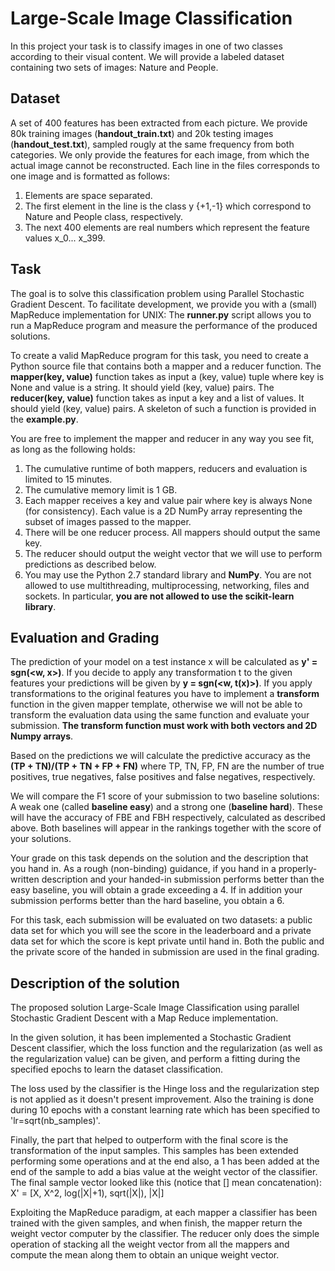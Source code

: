 # Large-Scale Image Classification

In this project your task is to classify images in one of two classes according to their visual content. We will provide a labeled dataset containing two sets of images: Nature and People.

## Dataset

A set of 400 features has been extracted from each picture. We provide 80k training images (**handout_train.txt**) and 20k testing images (**handout_test.txt**), sampled rougly at the same frequency from both categories. We only provide the features for each image, from which the actual image cannot be reconstructed. Each line in the files corresponds to one image and is formatted as follows:

1. Elements are space separated.
2. The first element in the line is the class y {+1,-1} which correspond to Nature and People class, respectively.
3. The next 400 elements are real numbers which represent the feature values x_0... x_399.

## Task

The goal is to solve this classification problem using Parallel Stochastic Gradient Descent. To facilitate development, we provide you with a (small) MapReduce implementation for UNIX: The **runner.py** script allows you to run a MapReduce program and measure the performance of the produced solutions.

To create a valid MapReduce program for this task, you need to create a Python source file that contains both a mapper and a reducer function. The **mapper(key, value)** function takes as input a (key, value) tuple where key is None and value is a string. It should yield (key, value) pairs. The **reducer(key, value)** function takes as input a key and a list of values. It should yield (key, value) pairs. A skeleton of such a function is provided in the **example.py**.

You are free to implement the mapper and reducer in any way you see fit, as long as the following holds:

1. The cumulative runtime of both mappers, reducers and evaluation is limited to 15 minutes.
2. The cumulative memory limit is 1 GB.
3. Each mapper receives a key and value pair where key is always None (for consistency). Each value is a 2D NumPy array representing the subset of images passed to the mapper.
4. There will be one reducer process. All mappers should output the same key.
5. The reducer should output the weight vector that we will use to perform predictions as described below.
6. You may use the Python 2.7 standard library and **NumPy**. You are not allowed to use multithreading, multiprocessing, networking, files and sockets. In particular, **you are not allowed to use the scikit-learn library**.

## Evaluation and Grading

The prediction of your model on a test instance x will be calculated as **y' = sgn(<w, x>)**. If you decide to apply any transformation t to the given features your predictions will be given by **y = sgn(<w, t(x)>)**. If you apply transformations to the original features you have to implement a **transform** function in the given mapper template, otherwise we will not be able to transform the evaluation data using the same function and evaluate your submission. **The transform function must work with both vectors and 2D Numpy arrays**.

Based on the predictions we will calculate the predictive accuracy as the **(TP + TN)/(TP + TN + FP + FN)** where TP, TN, FP, FN are the number of true positives, true negatives, false positives and false negatives, respectively.

We will compare the F1 score of your submission to two baseline solutions: A weak one (called **baseline easy**) and a strong one (**baseline hard**). These will have the accuracy of FBE and FBH respectively, calculated as described above. Both baselines will appear in the rankings together with the score of your solutions.

Your grade on this task depends on the solution and the description that you hand in. As a rough (non-binding) guidance, if you hand in a properly-written description and your handed-in submission performs better than the easy baseline, you will obtain a grade exceeding a 4. If in addition your submission performs better than the hard baseline, you obtain a 6.

For this task, each submission will be evaluated on two datasets: a public data set for which you will see the score in the leaderboard and a private data set for which the score is kept private until hand in. Both the public and the private score of the handed in submission are used in the final grading.

## Description of the solution

The proposed solution Large-Scale Image Classification using parallel Stochastic Gradient Descent with a Map Reduce implementation.

In the given solution, it has been implemented a Stochastic Gradient Descent classifier, which the loss function and the regularization (as well as the regularization value) can be given, and perform a fitting during the specified epochs to learn the dataset classification.

The loss used by the classifier is the Hinge loss and the regularization step is not applied as it doesn't present improvement. Also the training is done during 10 epochs with a constant learning rate which has been specified to 'lr=sqrt(nb_samples)'.

Finally, the part that helped to outperform with the final score is the transformation of the input samples. This samples has been extended performing some operations and at the end also, a 1 has been added at the end of the sample to add a bias value at the weight vector of the classifier. The final sample vector looked like this (notice that [] mean concatenation): X' = [X, X^2, log(|X|+1), sqrt(|X|), |X|]

Exploiting the MapReduce paradigm, at each mapper a classifier has been trained with the given samples, and when finish, the mapper return the weight vector computer by the classifier. The reducer only does the simple operation of stacking all the weight vector from all the mappers and compute the mean along them to obtain an unique weight vector.
